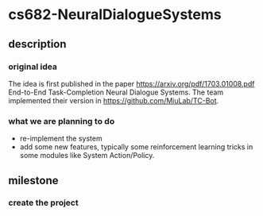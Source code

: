 # cs682-NeuralDialogueSystems

## description
### original idea
The idea is first published in the paper https://arxiv.org/pdf/1703.01008.pdf End-to-End Task-Completion Neural Dialogue Systems. The team implemented their version in https://github.com/MiuLab/TC-Bot.

### what we are planning to do
* re-implement the system
* add some new features, typically some reinforcement learning tricks in some modules like System Action/Policy.

## milestone
### create the project
